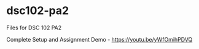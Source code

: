 # dsc102-pa2
Files for DSC 102 PA2

Complete Setup and Assignment Demo - https://youtu.be/yWfOmihPDVQ

